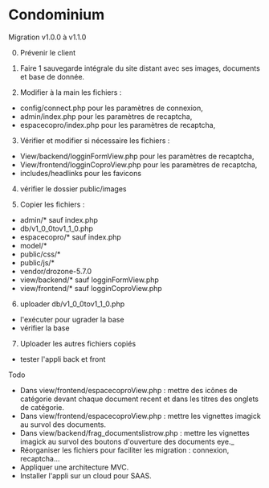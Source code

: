 # Condominium

Migration v1.0.0 à v1.1.0

0) Prévenir le client

1) Faire 1 sauvegarde intégrale du site distant avec ses images, documents et base de donnée.

2) Modifier à la main les fichiers :
 - config/connect.php pour les paramètres de connexion,
 - admin/index.php pour les paramètres de recaptcha,
 - espacecopro/index.php pour les paramètres de recaptcha,

3) Vérifier et modifier si nécessaire les fichiers :
 - View/backend/logginFormView.php pour les paramètres de recaptcha,
 - View/frontend/logginCoproView.php pour les paramètres de recaptcha,
 - includes/headlinks pour les favicons
 
 4) vérifier le dossier public/images
 
 5) Copier les fichiers :
 - admin/* sauf index.php
 - db/v1_0_0tov1_1_0.php
 - espacecopro/* sauf index.php
 - model/*
 - public/css/*
 - public/js/*
 - vendor/drozone-5.7.0
 - view/backend/* sauf logginFormView.php
 - view/frontend/* sauf logginCoproView.php
 
 6) uploader db/v1_0_0tov1_1_0.php
  - l'exécuter pour ugrader la base
  - vérifier la base
 
 7) Uploader les autres fichiers copiés
  - tester l'appli back et front
 
 
 Todo 
- Dans view/frontend/espacecoproView.php : mettre des icônes de catégorie devant chaque document recent et dans les titres des onglets de catégorie.
- Dans view/frontend/espacecoproView.php : mettre les vignettes imagick au survol des documents.
- Dans view/backend/frag_documentslistrow.php : mettre les vignettes imagick au survol des boutons d'ouverture des documents eye._
- Réorganiser les fichiers pour faciliter les migration : connexion, recaptcha...
- Appliquer une architecture MVC.
- Installer l'appli sur un cloud pour SAAS.